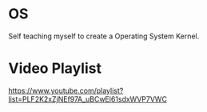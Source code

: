 # OS
Self teaching myself to create a Operating System Kernel.

# Video Playlist
https://www.youtube.com/playlist?list=PLF2K2xZjNEf97A_uBCwEl61sdxWVP7VWC
